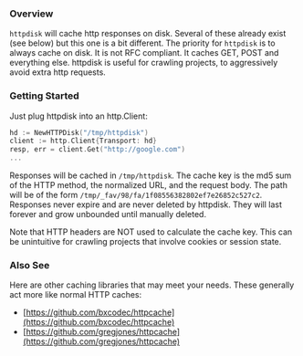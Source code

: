 ### Overview

`httpdisk` will cache http responses on disk. Several of these already exist (see below) but this one is a bit different. The priority for `httpdisk` is to always cache on disk. It is not RFC compliant. It caches GET, POST and everything else. httpdisk is useful for crawling projects, to aggressively avoid extra http requests.

### Getting Started

Just plug httpdisk into an http.Client:

```go
hd := NewHTTPDisk("/tmp/httpdisk")
client := http.Client{Transport: hd}
resp, err = client.Get("http://google.com")
...
```

Responses will be cached in `/tmp/httpdisk`. The cache key is the md5 sum of the HTTP method, the normalized URL, and the request body. The path will be of the form `/tmp/_fav/98/fa/1f08556382802ef7e26852c527c2`. Responses never expire and are never deleted by httpdisk. They will last forever and grow unbounded until manually deleted.

Note that HTTP headers are NOT used to calculate the cache key. This can be unintuitive for crawling projects that involve cookies or session state.

### Also See

Here are other caching libraries that may meet your needs. These generally act more like normal HTTP caches:

- [https://github.com/bxcodec/httpcache](https://github.com/bxcodec/httpcache)
- [https://github.com/gregjones/httpcache](https://github.com/gregjones/httpcache)
